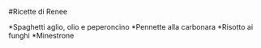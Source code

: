 #Ricette di Renee

*Spaghetti aglio, olio e peperoncino
*Pennette alla carbonara
*Risotto ai funghi
*Minestrone
